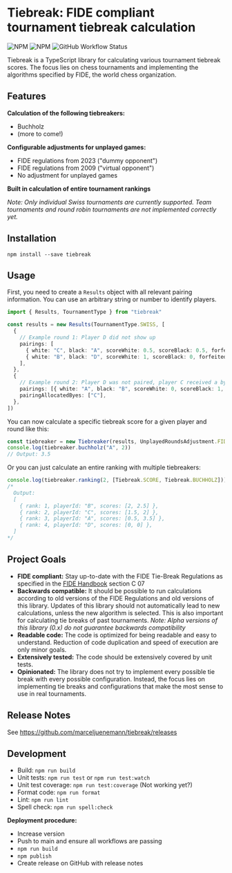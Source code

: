 # Tiebreak: FIDE compliant tournament tiebreak calculation

![NPM](https://img.shields.io/npm/l/tiebreak)
![NPM](https://img.shields.io/npm/v/tiebreak)
![GitHub Workflow Status](https://github.com/marceljuenemann/tiebreak/actions/workflows/tiebreak.yml/badge.svg?branch=main)

Tiebreak is a TypeScript library for calculating various tournament tiebreak scores. The focus lies on chess tournaments and implementing the algorithms specified by FIDE, the world chess organization.

## Features

**Calculation of the following tiebreakers:**

- Buchholz
- (more to come!)

**Configurable adjustments for unplayed games:**

- FIDE regulations from 2023 ("dummy opponent")
- FIDE regulations from 2009 ("virtual opponent")
- No adjustment for unplayed games

**Built in calculation of entire tournament rankings**

_Note: Only individual Swiss tournaments are currently supported. Team tournaments and round robin tournaments are not implemented correctly yet._

## Installation

`npm install --save tiebreak`

## Usage

First, you need to create a `Results` object with all relevant pairing information. You can use an arbitrary string or number to identify players.

```typescript
import { Results, TournamentType } from "tiebreak"

const results = new Results(TournamentType.SWISS, [
  {
    // Example round 1: Player D did not show up
    pairings: [
      { white: "C", black: "A", scoreWhite: 0.5, scoreBlack: 0.5, forfeited: false },
      { white: "B", black: "D", scoreWhite: 1, scoreBlack: 0, forfeited: true },
    ],
  },
  {
    // Example round 2: Player D was not paired, player C received a bye
    pairings: [{ white: "A", black: "B", scoreWhite: 0, scoreBlack: 1, forfeited: false }],
    pairingAllocatedByes: ["C"],
  },
])
```

You can now calculate a specific tiebreak score for a given player and round like this:

```typescript
const tiebreaker = new Tiebreaker(results, UnplayedRoundsAdjustment.FIDE_2023)
console.log(tiebreaker.buchholz("A", 2))
// Output: 3.5
```

Or you can just calculate an entire ranking with multiple tiebreakers:

```typescript
console.log(tiebreaker.ranking(2, [Tiebreak.SCORE, Tiebreak.BUCHHOLZ]))
/*
  Output:
  [
    { rank: 1, playerId: "B", scores: [2, 2.5] },
    { rank: 2, playerId: "C", scores: [1.5, 2] },
    { rank: 3, playerId: "A", scores: [0.5, 3.5] },
    { rank: 4, playerId: "D", scores: [0, 0] },
  ]
*/
```

## Project Goals

- **FIDE compliant:** Stay up-to-date with the FIDE Tie-Break Regulations as specified in the [FIDE Handbook](https://handbook.fide.com/) section C 07
- **Backwards compatible:** It should be possible to run calculations according to old versions of the FIDE Regulations and old versions of this library. Updates of this library should not automatically lead to new calculations, unless the new algorithm is selected. This is also important for calculating tie breaks of past tournaments. _Note: Alpha versions of this library (0.x) do not guarantee backwards compatibility_
- **Readable code:** The code is optimized for being readable and easy to understand. Reduction of code duplication and speed of execution are only minor goals.
- **Extensively tested:** The code should be extensively covered by unit tests.
- **Opinionated:** The library does not try to implement every possible tie break with every possible configuration. Instead, the focus lies on implementing tie breaks and configurations that make the most sense to use in real tournaments.

## Release Notes

See https://github.com/marceljuenemann/tiebreak/releases

## Development

- Build: `npm run build`
- Unit tests: `npm run test` or `npm run test:watch`
- Unit test coverage: `npm run test:coverage` (Not working yet?)
- Format code: `npm run format`
- Lint: `npm run lint`
- Spell check: `npm run spell:check`

**Deployment procedure:**

- Increase version
- Push to main and ensure all workflows are passing
- `npm run build`
- `npm publish`
- Create release on GitHub with release notes

